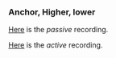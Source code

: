 ### Anchor, Higher, lower

<a href="https://davidforrest.github.io/Method-Sketch/Listen/media/anchor_higher_lower_passive.mp3" target="_blank">Here</a> is the *passive* recording.

<a href="https://davidforrest.github.io/Method-Sketch/Listen/media/anchor_higher_lower_active.mp3" target="_blank">Here</a> is the *active* recording.
